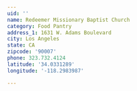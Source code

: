 ```yaml
---
uid: ''
name: Redeemer Missionary Baptist Church
category: Food Pantry
address_1: 1631 W. Adams Boulevard
city: Los Angeles
state: CA
zipcode: '90007'
phone: 323.732.4124
latitude: '34.0331289'
longitude: '-118.2983987'

---
```


